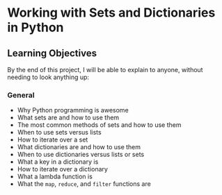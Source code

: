 # Working with Sets and Dictionaries in Python

## Learning Objectives

By the end of this project, I will be able to explain to anyone, without needing to look anything up:

### General
- Why Python programming is awesome
- What sets are and how to use them
- The most common methods of sets and how to use them
- When to use sets versus lists
- How to iterate over a set
- What dictionaries are and how to use them
- When to use dictionaries versus lists or sets
- What a key in a dictionary is
- How to iterate over a dictionary
- What a lambda function is
- What the `map`, `reduce`, and `filter` functions are
